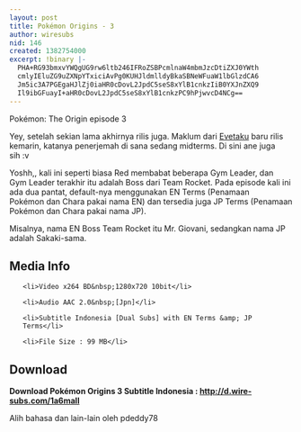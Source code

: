 ```yaml
---
layout: post
title: Pokémon Origins - 3
author: wiresubs
nid: 146
created: 1382754000
excerpt: !binary |-
  PHA+RG93bmxvYWQgUG9rw6ltb246IFRoZSBPcmlnaW4mbmJzcDtiZXJ0YWth
  cmlyIEluZG9uZXNpYTxiciAvPg0KUHJldmlldyBkaSBNeWFuaW1lbGlzdCA6
  Jm5ic3A7PGEgaHJlZj0iaHR0cDovL2JpdC5seS8xYlB1cnkzIiB0YXJnZXQ9
  Il9ibGFuayI+aHR0cDovL2JpdC5seS8xYlB1cnkzPC9hPjwvcD4NCg==
---
```

<p class="rtecenter">Pokémon: The Origin episode 3</p>

<p class="rtejustify">Yey, setelah sekian lama akhirnya rilis juga. Maklum dari <a href="http://evetaku.com/blog">Evetaku</a> baru rilis kemarin, katanya penerjemah di sana sedang midterms. Di sini ane juga sih&nbsp;:v</p>

<p class="rtejustify">Yoshh,, kali ini seperti biasa Red membabat beberapa Gym Leader, dan Gym Leader terakhir itu adalah Boss dari Team Rocket. Pada episode kali ini ada dua pantat, default-nya menggunakan EN Terms (Penamaan Pokémon&nbsp;dan Chara pakai nama EN) dan tersedia juga&nbsp;JP Terms (Penamaan Pokémon&nbsp;dan Chara pakai nama JP).</p>

<p class="rtejustify">Misalnya, nama&nbsp;EN Boss Team Rocket itu Mr. Giovani, sedangkan nama JP adalah Sakaki-sama.</p>

<h2>Media Info</h2>

<ul>
	<li>Video x264 BD&nbsp;1280x720 10bit</li>
	<li>Audio AAC 2.0&nbsp;[Jpn]</li>
	<li>Subtitle Indonesia [Dual Subs] with EN Terms &amp; JP Terms</li>
	<li>File Size : 99 MB</li>
</ul>

<h2>Download</h2>

<p><strong>Download Pokémon Origins&nbsp;3&nbsp;Subtitle Indonesia&nbsp;:&nbsp;<a href="http://d.wire-subs.com/1a6mall" target="_blank">http://d.wire-subs.com/1a6mall</a></strong></p>

<p>Alih bahasa dan lain-lain oleh pdeddy78</p>
